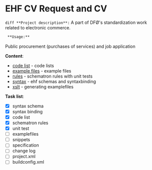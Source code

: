 # EHF CV Request and CV 

```diff **Project description**:``` A part of DFØ's standardization work related to electronic commerce.

```diff
 **Usage:**
``` 
Public procurement (purchases of services) and job application

**Content**: 
* [code list](https://github.com/juppsi/ehf-cv/tree/master/src/codelist) - code lists
* [example files](https://github.com/juppsi/ehf-cv/tree/master/src/example) - example files
* [rules](https://github.com/juppsi/ehf-cv/tree/master/src/rules/sch)  - schematron rules with unit tests
* [syntax](https://github.com/juppsi/ehf-cv/tree/master/src/syntax) - ehf schemas and syntaxbinding
* [xslt](https://github.com/juppsi/ehf-cv/tree/master/src/xslt) - generating examplefiles 


**Task list**:

- [x] syntax schema
- [x] syntax binding
- [x] code list
- [x] schematron rules
- [x] unit test
- [ ] examplefiles
- [ ] snippets
- [ ] specification
- [ ] change log
- [ ] project.xml
- [ ] buildconfig.xml
